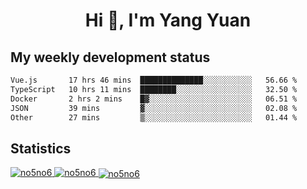 <h1 align="center">Hi 👋, I'm Yang Yuan</h1>


## My weekly development status
<!--START_SECTION:waka-->

```txt
Vue.js       17 hrs 46 mins  ██████████████░░░░░░░░░░░   56.66 %
TypeScript   10 hrs 11 mins  ████████░░░░░░░░░░░░░░░░░   32.50 %
Docker       2 hrs 2 mins    █▓░░░░░░░░░░░░░░░░░░░░░░░   06.51 %
JSON         39 mins         ▓░░░░░░░░░░░░░░░░░░░░░░░░   02.08 %
Other        27 mins         ▒░░░░░░░░░░░░░░░░░░░░░░░░   01.44 %
```

<!--END_SECTION:waka-->

## Statistics
<a href="https://github.com/anuraghazra/github-readme-stats">
  <img src="https://github-readme-stats.vercel.app/api/top-langs/?username=no5no6&theme=dracula" alt="no5no6">
</a>
<a href="https://github.com/anuraghazra/github-readme-stats">
  <img src="https://github-readme-stats.vercel.app/api?username=no5no6&show_icons=true&theme=dracula&line_height=40" alt="no5no6">
</a>
<a href="https://github.com/anuraghazra/github-readme-stats">
  <img align="center" src="https://github-readme-streak-stats.herokuapp.com/?user=no5no6&theme=dracula" alt="no5no6" />
</a>